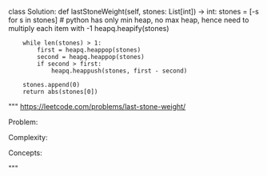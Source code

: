 class Solution:
    def lastStoneWeight(self, stones: List[int]) -> int:
        stones = [-s for s in stones] # python has only min heap, no max heap, hence need to multiply each item with -1
        heapq.heapify(stones)

        while len(stones) > 1:
            first = heapq.heappop(stones)
            second = heapq.heappop(stones)
            if second > first:
                heapq.heappush(stones, first - second)

        stones.append(0)
        return abs(stones[0])

"""
https://leetcode.com/problems/last-stone-weight/

Problem:


Complexity:


Concepts:


"""

